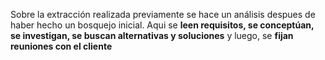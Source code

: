Sobre la extracción realizada previamente se hace un análisis despues de haber hecho un bosquejo inicial. Aqui se **leen requisitos, se conceptúan, se investigan, se buscan alternativas y soluciones** y luego, se **fijan reuniones con el cliente**